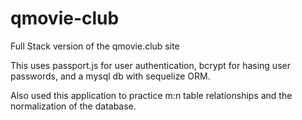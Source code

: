 # qmovie-club
Full Stack version of the qmovie.club site

This uses passport.js for user authentication, bcrypt for hasing user passwords, and a mysql db with sequelize ORM. 

Also used this application to practice m:n table relationships and the normalization of the database. 